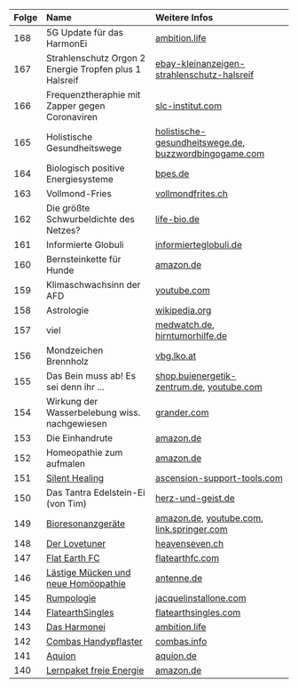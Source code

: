 | Folge | Name | Weitere Infos |
|:------|:-----|:--------|
| 168   | 5G Update für das HarmonEi |[ambition.life](https://www.ambition.life/elektrosmog/)
| 167   | Strahlenschutz Orgon 2 Energie Tropfen plus 1 Halsreif |[ebay-kleinanzeigen-strahlenschutz-halsreif](https://www.ebay-kleinanzeigen.de/s-anzeige/strahlenschutz-orgon-2-energie-tropfen-plus-1-halsreif-angebot/1388958735-232-4506?utm_source=sharesheet&amp;utm_medium=social&amp;utm_campaign=socialbuttons&amp;utm_content=app_android)
| 166   | Frequenztheraphie mit Zapper gegen Coronaviren |[slc-institut.com](https://www.slc-institut.com/index.php/frequenztherapie-shop/frequenzen-nach-krankheitsbilder/viren-und-bakterien/coronaviridae-detail)
| 165   | Holistische Gesundheitswege |[holistische-gesundheitswege.de](https://www.holistische-gesundheitswege.de/unser-heilangebot/informations-medizin/), [buzzwordbingogame.com](https://www.buzzwordbingogame.com/byo/?title=Methodisch+inkorrektes+Schwurbel+Bingo&exclamation=Schwurbel&free_square=Schwurbel&terms=Hom%C3%B6opathie%0D%0AGlobuli%0D%0AFreie+Energie%0D%0AHahnemann%0D%0ASteiner%0D%0APotenzierung%0D%0ASelbstheilung%0D%0AAura%0D%0AErstverschlimmerung%0D%0ASch%C3%BC%C3%9Fler-Salze%0D%0AAlternativmedizin%0D%0AKinesiologie%0D%0AChemtrail%0D%0ABovis%0D%0AMondkalender%0D%0AAstrologie%0D%0ATierkreiszeichen%0D%0ANullpunktenergie%0D%0AChakra%0D%0AMeridiane%0D%0A5G%0D%0A6G%0D%0ATorusfeld%0D%0ASchwingkreisfeld%0D%0AChi%0D%0AMana%0D%0APrana%0D%0AReiki%0D%0AOrgon%0D%0APsi%0D%0AZellged%C3%A4chtnis%0D%0AInformiertes+Wasser%0D%0ALebenskraft%0D%0ALichtwesen%0D%0AAkasha%0D%0ABernstein%0D%0APico-Technology%0D%0AWasserbelebung%0D%0AEnergiefeld%0D%0ABiofeld%0D%0AGleichgewicht%0D%0AFeng+Shui%0D%0AFeinstofflich%0D%0ABioresonanz%0D%0AG%C3%B6ttlich%0D%0AFrequenz%0D%0AFlache+Erde)
| 164   | Biologisch positive Energiesysteme |[bpes.de](http://www.bpes.de/)
| 163   | Vollmond-Fries |[vollmondfrites.ch](https://vollmondfrites.ch/)
| 162   | Die größte Schwurbeldichte des Netzes? |[life-bio.de](https://www.life-bio.de/vital-power-booster/)
| 161   | Informierte Globuli |[informierteglobuli.de](https://www.informierteglobuli.de/index.php?cont=shop&amp;cat=1)
| 160   | Bernsteinkette für Hunde |[amazon.de](https://amzn.to/38rSy93)
| 159   | Klimaschwachsinn der AFD |[youtube.com](https://www.youtube.com/watch?v=yChkWOgaT1Q)
| 158   | Astrologie |[wikipedia.org](https://de.wikipedia.org/wiki/Astrologie)
| 157   | viel |[medwatch.de](https://medwatch.de/2019/12/30/wie-mobilfunkgegner-angst-vor-5g-verbreiten/), [hirntumorhilfe.de](https://www.hirntumorhilfe.de/hirntumor/andere-themen/handy/)
| 156   | Mondzeichen Brennholz |[vbg.lko.at](https://vbg.lko.at/mondzeichen-brennholz-2019+2500+1092362)
| 155   | Das Bein muss ab! Es sei denn ihr ... |[shop.buienergetik-zentrum.de](https://shop.bioenergetik-zentrum.de/iwand2), [youtube.com](https://www.youtube.com/watch?time_continue=1456&v=ZzB4hTp4Iyw&feature=emb_logo)
| 154   | Wirkung der Wasserbelebung wiss. nachgewiesen |[grander.com](https://www.grander.com/international/grander-wasser-news/wirkung-der-grander-wasserbelebung-wissenschaftlich-nachgewiesen)
| 153   | Die Einhandrute |[amazon.de](https://amzn.to/2N3eUnw)
| 152   | Homeopathie zum aufmalen |[amazon.de](https://amzn.to/2pOJ5ac)
| 151   | [Silent Healing](article/SilentHealing) |[ascension-support-tools.com](https://ascension-support-tools.com/silent-healing-cd.aspx?cookieCheck=true)
| 150   | Das Tantra Edelstein-Ei (von Tim) |[herz-und-geist.de](https://www.herz-und-geist.de/yoni-ei/)
| 149   | [Bioresonanzgeräte](article/Bioresonanzgeräte) |[amazon.de](https://amzn.to/2TseB8J), [youtube.com](https://www.youtube.com/watch?v=XsIpFRJmPOM), [link.springer.com](https://link.springer.com/article/10.1007/s15007-019-1859-0)
| 148   | [Der Lovetuner](article/Lovetuner) |[heavenseven.ch](https://www.heavenseven.ch/)
| 147   | [Flat Earth FC](artikel/FlatearthFC) |[flatearthfc.com](https://flatearthfc.com/)
| 146   | [Lästige Mücken und neue Homöopathie](artikel/laestigeMueckenUndNeueHomoeopathie) |[antenne.de](https://www.antenne.de/experten-tipps/gesundheit/mueckenplage-in-bayern-hier-ist-sie-besonders-laestig-und-welcher-trick-wunder-wirkt?jwsource=cl)
| 145   | [Rumpologie](artikel/Rumpologie) |[jacquelinstallone.com](http://www.jacquelinestallone.com/rumps.html)
| 144   | [FlatearthSingles](artikel/FlatearthSingles) |[flatearthsingles.com](https://flatearthsingles.com/)
| 143   | [Das Harmonei](artikel/Harmonei) |[ambition.life](https://www.ambition.life/)
| 142   | [Combas Handypflaster](artikel/ComBas) | [combas.info](http://www.combas.info/)
| 141   | [Aquion](https://worldpotato.github.io/minkorrekter-Schwurbel/artikel/Aquion) | [aquion.de](https://www.aquion.de/)
| 140   | [Lernpaket freie Energie](artikel/LernpaketFreieEnergie) | [amazon.de](https://www.amazon.de/FRANZIS-Lernpaket-Experimente-freien-Energien/dp/3645652779)

